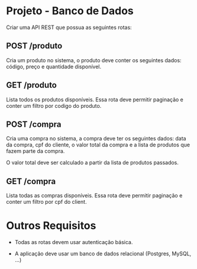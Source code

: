 # Projeto - Banco de Dados

Criar uma API REST que possua as seguintes rotas:

## POST /produto

Cria um produto no sistema, o produto deve conter os seguintes dados: código, preço e quantidade disponível.

## GET /produto

Lista todos os produtos disponíveis. Essa rota deve permitir paginação e conter um filtro por codigo do produto.

## POST /compra

Cria uma compra no sistema, a compra deve ter os seguintes dados: data da compra, cpf do cliente, o valor total da compra e a lista de produtos que fazem parte da compra.

O valor total deve ser calculado a partir da lista de produtos passados.

## GET /compra

Lista todas as compras disponíveis. Essa rota deve permitir paginação e conter um filtro por cpf do client.


# Outros Requisitos

- Todas as rotas devem usar autenticação básica.

- A aplicação deve usar um banco de dados relacional (Postgres, MySQL, ...)

